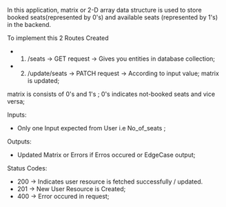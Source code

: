 
In this application, matrix or 2-D array data structure is used to store booked seats(represented by 0's) and available seats (represented by 1's) in the backend. 

To implement this 2 Routes Created

- 1. /seats -> GET request -> Gives you entities in database collection;
- 2. /update/seats -> PATCH request -> According to input value; matrix is updated;

matrix is consists of 0's and 1's ; 0's indicates not-booked seats and vice versa;

Inputs:
- Only one Input expected from User i.e No_of_seats ;

Outputs:
- Updated Matrix or Errors if Erros occured or EdgeCase output;

Status Codes:

- 200 -> Indicates user resource is fetched successfully / updated.
- 201 -> New User Resource is Created;
- 400 -> Error occured in request;




